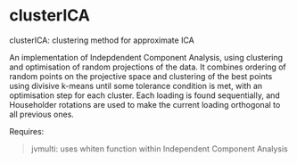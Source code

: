 # clusterICA
clusterICA: clustering method for approximate ICA

An implementation of Indepdendent Component Analysis, using clustering and optimisation of random projections of the data. It combines ordering of random points on the projective space and clustering of the best points using divisive k-means until some tolerance condition is met, with an optimisation step for each cluster. Each loading is found sequentially, and Householder rotations are used to make the current loading orthogonal to all previous ones.

Requires:
> jvmulti: uses whiten function within Independent Component Analysis
